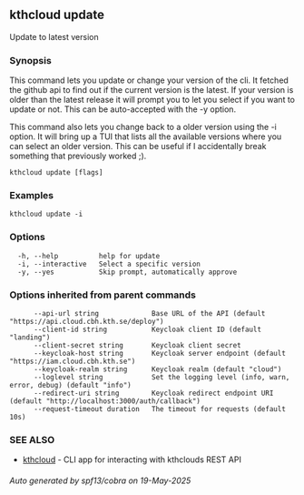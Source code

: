 ## kthcloud update

Update to latest version

### Synopsis


This command lets you update or change your version of the cli. It fetched the github api to find out if the current version is the latest. If your version is older than the latest release it will prompt you to let you select if you want to update or not. This can be auto-accepted with the -y option.

This command also lets you change back to a older version using the -i option. It will bring up a TUI that lists all the available versions where you can select an older version. This can be useful if I accidentally break something that previously worked ;).

```
kthcloud update [flags]
```

### Examples

```
kthcloud update -i
```

### Options

```
  -h, --help          help for update
  -i, --interactive   Select a specific version
  -y, --yes           Skip prompt, automatically approve
```

### Options inherited from parent commands

```
      --api-url string             Base URL of the API (default "https://api.cloud.cbh.kth.se/deploy")
      --client-id string           Keycloak client ID (default "landing")
      --client-secret string       Keycloak client secret
      --keycloak-host string       Keycloak server endpoint (default "https://iam.cloud.cbh.kth.se")
      --keycloak-realm string      Keycloak realm (default "cloud")
      --loglevel string            Set the logging level (info, warn, error, debug) (default "info")
      --redirect-uri string        Keycloak redirect endpoint URI (default "http://localhost:3000/auth/callback")
      --request-timeout duration   The timeout for requests (default 10s)
```

### SEE ALSO

* [kthcloud](kthcloud.md)	 - CLI app for interacting with kthclouds REST API

###### Auto generated by spf13/cobra on 19-May-2025
